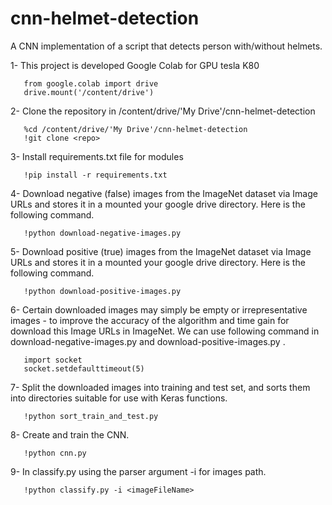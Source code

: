 # cnn-helmet-detection
A CNN implementation of a script that detects person with/without helmets.







1- This project is developed Google Colab for GPU tesla K80 
   
       from google.colab import drive
       drive.mount('/content/drive')
       
2- Clone the repository in /content/drive/'My Drive'/cnn-helmet-detection
        
       %cd /content/drive/'My Drive'/cnn-helmet-detection
       !git clone <repo>
       
3- Install requirements.txt file for modules

       !pip install -r requirements.txt
       
4- Download negative (false) images from the ImageNet dataset via Image URLs and stores it in a 
   mounted your google drive directory. Here is the following command.
   
       !python download-negative-images.py

5- Download positive (true) images from the ImageNet dataset via Image URLs and stores it in a 
   mounted your google drive directory. Here is the following command.

       !python download-positive-images.py
       
6- Certain downloaded images may simply be empty or irrepresentative images - to improve the accuracy
   of the algorithm and time gain for download this Image URLs in ImageNet. We can use following command in
   download-negative-images.py and download-positive-images.py .
      
       import socket
       socket.setdefaulttimeout(5)
       
7- Split the downloaded images into training and test set, and sorts them into directories suitable for 
   use with Keras functions.
   
       !python sort_train_and_test.py

8-  Create and train the CNN.

       !python cnn.py
       
9- In classify.py using the parser argument -i for images path. 

       !python classify.py -i <imageFileName>